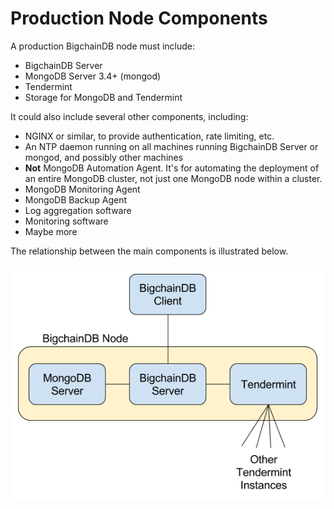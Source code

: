 <!---
Copyright BigchainDB GmbH and BigchainDB contributors
SPDX-License-Identifier: (Apache-2.0 AND CC-BY-4.0)
Code is Apache-2.0 and docs are CC-BY-4.0
--->

# Production Node Components

A production BigchainDB node must include:

* BigchainDB Server
* MongoDB Server 3.4+ (mongod)
* Tendermint
* Storage for MongoDB and Tendermint

It could also include several other components, including:

* NGINX or similar, to provide authentication, rate limiting, etc.
* An NTP daemon running on all machines running BigchainDB Server or mongod, and possibly other machines
* **Not** MongoDB Automation Agent. It's for automating the deployment of an entire MongoDB cluster, not just one MongoDB node within a cluster.
* MongoDB Monitoring Agent
* MongoDB Backup Agent
* Log aggregation software
* Monitoring software
* Maybe more

The relationship between the main components is illustrated below.

![Components of a production node](../_static/Node-components.png)
